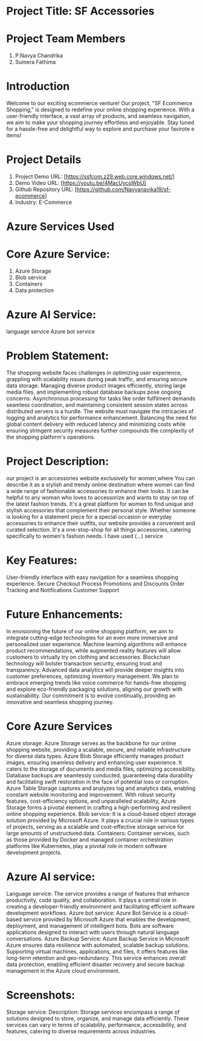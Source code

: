 
# Project Title: SF Accessories
# Project Team Members
1. P.Navya Chandrika
2. Sumera Fathima
# Introduction
Welcome to our exciting ecommerce venture! Our project, "SF Ecommerce Shopping," is designed to redefine your online shopping experience. With a user-friendly interface, a vast array of products, and seamless navigation, we aim to make your shopping journey effortless and enjoyable. Stay tuned for a hassle-free and delightful way to explore and purchase your favirote e items!

# Project Details
1. Project Demo URL: [https://ssfcom.z29.web.core.windows.net/]
2. Demo Video URL: [https://youtu.be/4MacUycqWbU]
3. Github Repository URL: [https://github.com/Navyanavika19/sf-ecommerce]
4. Industry: E-Commerce

# Azure Services Used
# Core Azure Service:
1. Azure Storage
2. Blob service
3. Containers
4. Data protection
   
# Azure AI Service:
language service
Azure bot service

# Problem Statement:
The shopping website faces challenges in optimizing user experience, grappling with scalability issues during peak traffic, and ensuring secure data storage. Managing diverse product images efficiently, storing large media files, and implementing robust database backups pose ongoing concerns. Asynchronous processing for tasks like order fulfilment demands seamless coordination, and maintaining consistent session states across distributed servers is a hurdle. The website must navigate the intricacies of logging and analytics for performance enhancement. Balancing the need for global content delivery with reduced latency and minimizing costs while ensuring stringent security measures further compounds the complexity of the shopping platform's operations.

# Project Description:
our project is an accessories website exclusively for women,where  You can describe it as a stylish and trendy online destination where women can find a wide range of fashionable accessories to enhance their looks.
It  can be helpful to any woman who loves to accessorize and wants to stay on top of the latest fashion trends. It's a great platform for women to find unique and stylish accessories that complement their personal style. Whether someone is looking for a statement piece for a special occasion or everyday accessories to enhance their outfits, our website provides a convenient and curated selection. It's a one-stop-shop for all things accessories, catering specifically to women's fashion needs.
I have used (...) service

# Key Features:
User-friendly interface with easy navigation for a seamless shopping experience. Secure Checkout Process Promotions and Discounts Order Tracking and Notifications Customer Support

# Future Enhancements:
In envisioning the future of our online shopping platform, we aim to integrate cutting-edge technologies for an even more immersive and personalized user experience. Machine learning algorithms will enhance product recommendations, while augmented reality features will allow customers to virtually try on clothing and accessories. Blockchain technology will bolster transaction security, ensuring trust and transparency. Advanced data analytics will provide deeper insights into customer preferences, optimizing inventory management. We plan to embrace emerging trends like voice commerce for hands-free shopping and explore eco-friendly packaging solutions, aligning our growth with sustainability. Our commitment is to evolve continually, providing an innovative and seamless shopping journey.

# Core Azure Services
Azure storage: Azure Storage serves as the backbone for our online shopping website, providing a scalable, secure, and reliable infrastructure for diverse data types. Azure Blob Storage efficiently manages product images, ensuring seamless delivery and enhancing user experience. It caters to the storage of documents and media files, optimizing accessibility. Database backups are seamlessly conducted, guaranteeing data durability and facilitating swift restoration in the face of potential loss or corruption. Azure Table Storage captures and analyzes log and analytics data, enabling constant website monitoring and improvement. With robust security features, cost-efficiency options, and unparalleled scalability, Azure Storage forms a pivotal element in crafting a high-performing and resilient online shopping experience. Blob service: It is a cloud-based object storage solution provided by Microsoft Azure. It plays a crucial role in various types of projects, serving as a scalable and cost-effective storage service for large amounts of unstructured data. Containers: Container services, such as those provided by Docker and managed container orchestration platforms like Kubernetes, play a pivotal role in modern software development projects.

# Azure AI service:
Language service: The service provides a range of features that enhance productivity, code quality, and collaboration. It plays a central role in creating a developer-friendly environment and facilitating efficient software development workflows. Azure bot service: Azure Bot Service is a cloud-based service provided by Microsoft Azure that enables the development, deployment, and management of intelligent bots. Bots are software applications designed to interact with users through natural language conversations. Azure Backup Service: Azure Backup Service in Microsoft Azure ensures data resilience with automated, scalable backup solutions. Supporting virtual machines, applications, and files, it offers features like long-term retention and geo-redundancy. This service enhances overall data protection, enabling efficient disaster recovery and secure backup management in the Azure cloud environment.

# Screenshots:
Storage service: Description: Storage services encompass a range of solutions designed to store, organize, and manage data efficiently. These services can vary in terms of scalability, performance, accessibility, and features, catering to diverse requirements across industries.


